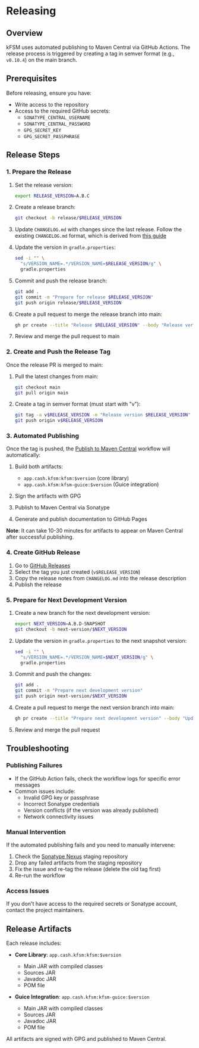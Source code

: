 # Releasing

## Overview

kFSM uses automated publishing to Maven Central via GitHub Actions. The release process is triggered by creating a tag in semver format (e.g., `v0.10.4`) on the main branch.

## Prerequisites

Before releasing, ensure you have:
- Write access to the repository
- Access to the required GitHub secrets:
  - `SONATYPE_CENTRAL_USERNAME`
  - `SONATYPE_CENTRAL_PASSWORD`
  - `GPG_SECRET_KEY`
  - `GPG_SECRET_PASSPHRASE`

## Release Steps

### 1. Prepare the Release

1. Set the release version:

    ```sh
    export RELEASE_VERSION=A.B.C
    ```

2. Create a release branch:

    ```sh
    git checkout -b release/$RELEASE_VERSION
    ```

3. Update `CHANGELOG.md` with changes since the last release. Follow the existing `CHANGELOG.md` format, which is derived from [this guide](https://keepachangelog.com/en/1.0.0/)

4. Update the version in `gradle.properties`:

    ```sh
    sed -i "" \
      "s/VERSION_NAME=.*/VERSION_NAME=$RELEASE_VERSION/g" \
      gradle.properties
    ```

5. Commit and push the release branch:

    ```sh
    git add .
    git commit -m "Prepare for release $RELEASE_VERSION"
    git push origin release/$RELEASE_VERSION
    ```

6. Create a pull request to merge the release branch into main:

    ```sh
    gh pr create --title "Release $RELEASE_VERSION" --body "Release version $RELEASE_VERSION"
    ```

7. Review and merge the pull request to main

### 2. Create and Push the Release Tag

Once the release PR is merged to main:

1. Pull the latest changes from main:

    ```sh
    git checkout main
    git pull origin main
    ```

2. Create a tag in semver format (must start with "v"):

    ```sh
    git tag -a v$RELEASE_VERSION -m "Release version $RELEASE_VERSION"
    git push origin v$RELEASE_VERSION
    ```

### 3. Automated Publishing

Once the tag is pushed, the [Publish to Maven Central](https://github.com/cashapp/kfsm/actions/workflows/publish.yml) workflow will automatically:

1. Build both artifacts:
   - `app.cash.kfsm:kfsm:$version` (core library)
   - `app.cash.kfsm:kfsm-guice:$version` (Guice integration)

2. Sign the artifacts with GPG

3. Publish to Maven Central via Sonatype

4. Generate and publish documentation to GitHub Pages

**Note**: It can take 10-30 minutes for artifacts to appear on Maven Central after successful publishing.

### 4. Create GitHub Release

1. Go to [GitHub Releases](https://github.com/cashapp/kfsm/releases/new)
2. Select the tag you just created (`v$RELEASE_VERSION`)
3. Copy the release notes from `CHANGELOG.md` into the release description
4. Publish the release

### 5. Prepare for Next Development Version

1. Create a new branch for the next development version:

    ```sh
    export NEXT_VERSION=A.B.D-SNAPSHOT
    git checkout -b next-version/$NEXT_VERSION
    ```

2. Update the version in `gradle.properties` to the next snapshot version:

    ```sh
    sed -i "" \
      "s/VERSION_NAME=.*/VERSION_NAME=$NEXT_VERSION/g" \
      gradle.properties
    ```

3. Commit and push the changes:

    ```sh
    git add .
    git commit -m "Prepare next development version"
    git push origin next-version/$NEXT_VERSION
    ```

4. Create a pull request to merge the next version branch into main:

    ```sh
    gh pr create --title "Prepare next development version" --body "Update version to $NEXT_VERSION"
    ```

5. Review and merge the pull request

## Troubleshooting

### Publishing Failures

- If the GitHub Action fails, check the workflow logs for specific error messages
- Common issues include:
  - Invalid GPG key or passphrase
  - Incorrect Sonatype credentials
  - Version conflicts (if the version was already published)
  - Network connectivity issues

### Manual Intervention

If the automated publishing fails and you need to manually intervene:

1. Check the [Sonatype Nexus](https://oss.sonatype.org/) staging repository
2. Drop any failed artifacts from the staging repository
3. Fix the issue and re-tag the release (delete the old tag first)
4. Re-run the workflow

### Access Issues

If you don't have access to the required secrets or Sonatype account, contact the project maintainers.

## Release Artifacts

Each release includes:

- **Core Library**: `app.cash.kfsm:kfsm:$version`
  - Main JAR with compiled classes
  - Sources JAR
  - Javadoc JAR
  - POM file

- **Guice Integration**: `app.cash.kfsm:kfsm-guice:$version`
  - Main JAR with compiled classes
  - Sources JAR
  - Javadoc JAR
  - POM file

All artifacts are signed with GPG and published to Maven Central.
